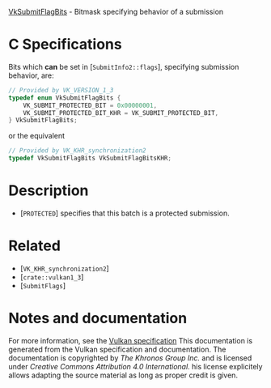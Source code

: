 [VkSubmitFlagBits](https://www.khronos.org/registry/vulkan/specs/1.3-extensions/man/html/VkSubmitFlagBits.html) - Bitmask specifying behavior of a submission

# C Specifications
Bits which  **can**  be set in [`SubmitInfo2::flags`], specifying
submission behavior, are:
```c
// Provided by VK_VERSION_1_3
typedef enum VkSubmitFlagBits {
    VK_SUBMIT_PROTECTED_BIT = 0x00000001,
    VK_SUBMIT_PROTECTED_BIT_KHR = VK_SUBMIT_PROTECTED_BIT,
} VkSubmitFlagBits;
```
or the equivalent
```c
// Provided by VK_KHR_synchronization2
typedef VkSubmitFlagBits VkSubmitFlagBitsKHR;
```

# Description
- [`PROTECTED`] specifies that this batch is a protected submission.

# Related
- [`VK_KHR_synchronization2`]
- [`crate::vulkan1_3`]
- [`SubmitFlags`]

# Notes and documentation
For more information, see the [Vulkan specification](https://www.khronos.org/registry/vulkan/specs/1.3-extensions/html/vkspec.html)
This documentation is generated from the Vulkan specification and documentation.
The documentation is copyrighted by *The Khronos Group Inc.* and is licensed under *Creative Commons Attribution 4.0 International*.
his license explicitely allows adapting the source material as long as proper credit is given.
        